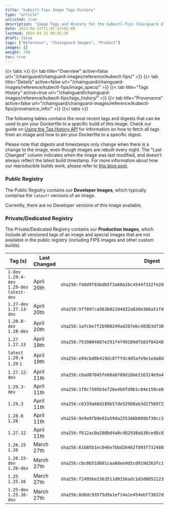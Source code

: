 ```yaml
---
title: "kubectl-fips Image Tags History"
type: "article"
unlisted: true
description: "Image Tags and History for the kubectl-fips Chainguard Image"
date: 2023-06-22T11:07:52+02:00
lastmod: 2024-04-22 00:45:38
draft: false
tags: ["Reference", "Chainguard Images", "Product"]
images: []
weight: 700
toc: true
---
```


{{< tabs >}}
{{< tab title="Overview" active=false url="/chainguard/chainguard-images/reference/kubectl-fips/" >}}
{{< tab title="Details" active=false url="/chainguard/chainguard-images/reference/kubectl-fips/image_specs/" >}}
{{< tab title="Tags History" active=true url="/chainguard/chainguard-images/reference/kubectl-fips/tags_history/" >}}
{{< tab title="Provenance" active=false url="/chainguard/chainguard-images/reference/kubectl-fips/provenance_info/" >}}
{{</ tabs >}}

The following tables contains the most recent tags and digests that can be used to pin your Dockerfile to a specific build of this image. Check our guide on [Using the Tag History API](/chainguard/chainguard-images/using-the-tag-history-api/) for information on how to fetch all tags from an image and how to pin your Dockerfile to a specific digest.

Please note that digests and timestamps only change when there is a change to the image, even though images are rebuilt every night. The "Last Changed" column indicates when the image was last modified, and doesn't always reflect the latest build timestamp. For more information about how our reproducible builds work, please refer to [this blog post](https://www.chainguard.dev/unchained/reproducing-chainguards-reproducible-image-builds).

### Public Registry
The Public Registry contains our **Developer Images**, which typically comprise the `latest*` versions of an image.

Currently, there are no Developer versions of this image available.

### Private/Dedicated Registry
The Private/Dedicated Registry contains our **Production Images**, which include all versioned tags of an image and special images that are not available in the public registry (including FIPS images and other custom builds).

| Tag (s)                                       | Last Changed | Digest                                                                    |
|-----------------------------------------------|--------------|---------------------------------------------------------------------------|
|  `1-dev` `1.29.4-dev` `1.29-dev` `latest-dev` | April 20th   | `sha256:fddd9f83bdb5f3a60a1bc4544f332fe2dbab403cafbf10301f83f3295ab0989d` |
|  `1.27-dev` `1.27.13-dev`                     | April 20th   | `sha256:5ff097ca563b02194d32a83de386a51fdf800d368eac01a97d60a361f1df3e25` |
|  `1.28.8-dev` `1.28-dev`                      | April 20th   | `sha256:1afc6e7f2b980249ad207ebc483b3d738111727d60c18047529c25265ea7813d` |
|  `1.27` `1.27.13`                             | April 19th   | `sha256:7539804087e291f4f49189dfb83f0434815ad38702fdcba4a4074e7342f7db65` |
|  `latest` `1.29.4` `1.29` `1`                 | April 19th   | `sha256:e84cbd0b419dc8fffdc4d5afe9e1eda8ded4c6056bbb6e23d58ba5fbae5faeb0` |
|  `1.27.12-dev`                                | April 11th   | `sha256:c6ad87045fe68a6708d1bbe216324e9a42ecc0ecbb0d3f6339238126cda77d6b` |
|  `1.29.3-dev`                                 | April 11th   | `sha256:1f0c7505b3e726e4b6fd9b1c84e158ce0383bb646369e4f85c68f93455522676` |
|  `1.29.3`                                     | April 11th   | `sha256:c6339a68d189b57de52908ab3d27569f26191ac442026f6e529210908edbf692` |
|  `1.28.8` `1.28`                              | April 11th   | `sha256:9e9a9fb9e82a59da255366b009bf30cc31fbef12ffa745870fe86990edf05826` |
|  `1.27.12`                                    | April 11th   | `sha256:f612ac0a280bd4a0c402938ab38ced8c8e08431b42a44b5f78f8fdd0f908edd3` |
|  `1.26.15` `1.26`                             | March 27th   | `sha256:61b85b1ec046e7bbd26462f893f732488ae27d71b0778ba7cfa6dcbf231f0bcf` |
|  `1.26.15-dev` `1.26-dev`                     | March 27th   | `sha256:cbc0b51d801caa8dee9d5cd919d263fc1ba7d290e627dd524d532977b379ab61` |
|  `1.25` `1.25.16`                             | March 27th   | `sha256:f2495be2363511d9156adc1d3d8852123157fc2ebe640d8dd46ea824643044ff` |
|  `1.25-dev` `1.25.16-dev`                     | March 27th   | `sha256:8d6dc93575d9a1ef14a1e454ebf73637d2a5ad52c85d0ec5528b2c05b400b371` |


